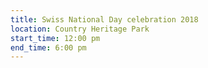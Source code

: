 ```yaml
---
title: Swiss National Day celebration 2018
location: Country Heritage Park
start_time: 12:00 pm
end_time: 6:00 pm
---
```

